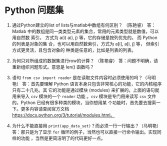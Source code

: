 # Python 问题集


1. 通过Python建立的list of lists与matlab中数组有何区别？ （陈艳睿）
答： Matlab 中的数组是同一类类型元素的集合，常用的元素类型就是数值，可以用自然数
索引， 方式为 a(i) a(i, j) 等，它的存储是按列优先的。 而 Python 的列表是对象的集
合，也可以用自然数索引，方式为 a[i], a[i, j] 等， 但索引方式更灵活，且包含对象的
种类是任意的，比如是列表的列表。

1. 为何只对所组成的数据集进行row的计算？ （陈艳睿）
答：问题不明确，请重新组织问题形式。意思是 len() 函数吗？

1. 语句 `from csv import reader` 是在读取文件内容时必须使用的吗？（马明艳）
答：首先要理解 Python 语言本身只包含非常核心的功能，它的内核程序只有二十几兆。其
它的功能是通过模块 (modules) 来扩展的。上面的语句就用来导入 `csv` 模块的一个 `reader` 功能
。`csv` 模块是专门用来读写 `csv` 文件的。Python 已经有很多种类的模块，当你想用某
个功能时，首先要去搜索一下。更多内容请查阅官方文档
https://docs.python.org/3/tutorial/modules.html。

1. 为什么不能直接用 `print(app_data_set)`？而必须一行一行输出？（马明艳）
答：那只是为了显示 `for` 循环的例子，当然也可以直接一行命令输出。实现同样的功能
，当然是更简洁明了的代码更好一点。
